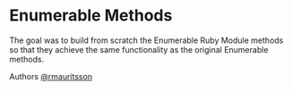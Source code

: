 # Enumerable Methods

The goal was to build from scratch the Enumerable Ruby Module methods so that they achieve the same functionality as the original Enumerable methods.

Authors
[@rmauritsson](https://github.com/rmauritsson)
